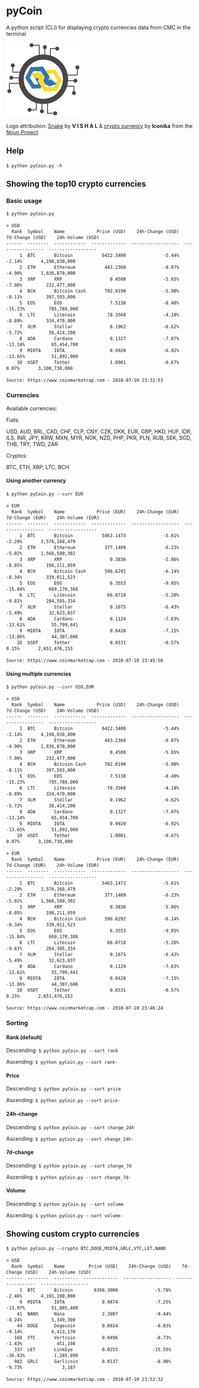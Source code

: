 # pyCoin
A python script (CLI) for displaying crypto currencies data from CMC in the terminal

![logo_pyCoin](logo_pyCoin_200px.png)

Logo attribution: [Snake](https://thenounproject.com/vishal.marotkar/uploads/?i=316335) by **V I S H A L** & [crypto currency](https://thenounproject.com/term/crypto-currency/1372103) by **Iconika** from the [Noun Project](https://thenounproject.com)

## Help
`$ python pyCoin.py -h`

## Showing the top10 crypto currencies
### Basic usage
```
$ python pyCoin.py

> USD
  Rank  Symbol    Name            Price (USD)    24h-Change (USD)    7d-Change (USD)    24h-Volume (USD)
------  --------  ------------  -------------  ------------------  -----------------  ------------------
     1  BTC       Bitcoin           6422.3400              -5.44%             -2.14%       4,198,030,000
     2  ETH       Ethereum           443.2360              -8.07%             -4.90%       1,836,870,000
     3  XRP       XRP                  0.4508              -5.65%             -7.96%         232,477,000
     4  BCH       Bitcoin Cash       702.0190              -5.90%             -8.11%         397,593,000
     5  EOS       EOS                  7.5138              -8.40%            -15.23%         785,788,000
     6  LTC       Litecoin            78.3568              -4.18%             -8.89%         334,470,000
     7  XLM       Stellar              0.1962              -6.62%             -5.72%          38,414,200
     8  ADA       Cardano              0.1327              -7.07%            -13.14%          65,454,700
     9  MIOTA     IOTA                 0.9920              -6.92%            -13.65%          51,892,900
    10  USDT      Tether               1.0001              -0.67%              0.07%       3,108,730,000

Source: https://www.coinmarketcap.com - 2018-07-10 23:32:53
```

### Currencies
Available currencies:

Fiats: 

USD, AUD, BRL, CAD, CHF, CLP, CNY, CZK, DKK, EUR, GBP, HKD, HUF, IDR, ILS, INR, JPY, KRW, MXN, MYR, NOK, NZD, PHP, PKR, PLN, RUB, SEK, SGD, THB, TRY, TWD, ZAR


Cryptos: 

BTC, ETH, XRP, LTC, BCH

#### Using another currency
```
$ python pyCoin.py --curr EUR

> EUR
  Rank  Symbol    Name            Price (EUR)    24h-Change (EUR)    7d-Change (EUR)    24h-Volume (EUR)
------  --------  ------------  -------------  ------------------  -----------------  ------------------
     1  BTC       Bitcoin           5463.1473              -5.61%             -2.29%       3,576,168,479
     2  ETH       Ethereum           377.1409              -8.23%             -5.02%       1,566,580,302
     3  XRP       XRP                  0.3836              -5.86%             -8.05%         198,211,059
     4  BCH       Bitcoin Cash       596.6292              -6.14%             -8.34%         339,011,523
     5  EOS       EOS                  6.3553              -9.05%            -15.84%         669,170,388
     6  LTC       Litecoin            66.0718              -5.20%             -9.81%         284,385,334
     7  XLM       Stellar              0.1675              -6.43%             -5.49%          32,623,837
     8  ADA       Cardano              0.1124              -7.63%            -13.61%          55,799,441
     9  MIOTA     IOTA                 0.8428              -7.15%            -13.86%          44,307,606
    10  USDT      Tether               0.8531              -0.57%              0.15%       2,651,476,153

Source: https://www.coinmarketcap.com - 2018-07-10 23:45:56
```

#### Using multiple currencies
```
$ python pyCoin.py --curr USD,EUR

> USD
  Rank  Symbol    Name            Price (USD)    24h-Change (USD)    7d-Change (USD)    24h-Volume (USD)
------  --------  ------------  -------------  ------------------  -----------------  ------------------
     1  BTC       Bitcoin           6422.3400              -5.44%             -2.14%       4,198,030,000
     2  ETH       Ethereum           443.2360              -8.07%             -4.90%       1,836,870,000
     3  XRP       XRP                  0.4508              -5.65%             -7.96%         232,477,000
     4  BCH       Bitcoin Cash       702.0190              -5.90%             -8.11%         397,593,000
     5  EOS       EOS                  7.5138              -8.40%            -15.23%         785,788,000
     6  LTC       Litecoin            78.3568              -4.18%             -8.89%         334,470,000
     7  XLM       Stellar              0.1962              -6.62%             -5.72%          38,414,200
     8  ADA       Cardano              0.1327              -7.07%            -13.14%          65,454,700
     9  MIOTA     IOTA                 0.9920              -6.92%            -13.65%          51,892,900
    10  USDT      Tether               1.0001              -0.67%              0.07%       3,108,730,000

> EUR
  Rank  Symbol    Name            Price (EUR)    24h-Change (EUR)    7d-Change (EUR)    24h-Volume (EUR)
------  --------  ------------  -------------  ------------------  -----------------  ------------------
     1  BTC       Bitcoin           5463.1473              -5.61%             -2.29%       3,576,168,479
     2  ETH       Ethereum           377.1409              -8.23%             -5.02%       1,566,580,302
     3  XRP       XRP                  0.3836              -5.86%             -8.05%         198,211,059
     4  BCH       Bitcoin Cash       596.6292              -6.14%             -8.34%         339,011,523
     5  EOS       EOS                  6.3553              -9.05%            -15.84%         669,170,388
     6  LTC       Litecoin            66.0718              -5.20%             -9.81%         284,385,334
     7  XLM       Stellar              0.1675              -6.43%             -5.49%          32,623,837
     8  ADA       Cardano              0.1124              -7.63%            -13.61%          55,799,441
     9  MIOTA     IOTA                 0.8428              -7.15%            -13.86%          44,307,606
    10  USDT      Tether               0.8531              -0.57%              0.15%       2,651,476,153

Source: https://www.coinmarketcap.com - 2018-07-10 23:46:24
```

### Sorting
#### Rank (default)
Descending: `$ python pyCoin.py --sort rank`

Ascending: `$ python pyCoin.py --sort rank-`

#### Price
Descending: `$ python pyCoin.py --sort price`

Ascending: `$ python pyCoin.py --sort price-`

#### 24h-change
Descending: `$ python pyCoin.py --sort change_24h`

Ascending: `$ python pyCoin.py --sort change_24h-`

#### 7d-change
Descending: `$ python pyCoin.py --sort change_7d`

Ascending: `$ python pyCoin.py --sort change_7d-`

#### Volume
Descending: `$ python pyCoin.py --sort volume`

Ascending: `$ python pyCoin.py --sort volume-`


## Showing custom crypto currencies
```
$ python pyCoin.py --crypto BTC,DOGE,MIOTA,GRLC,VTC,LET,NANO

> USD
  Rank  Symbol    Name         Price (USD)    24h-Change (USD)    7d-Change (USD)    24h-Volume (USD)
------  --------  ---------  -------------  ------------------  -----------------  ------------------
     1  BTC       Bitcoin        6398.3000              -5.78%             -2.46%       4,191,200,000
     9  MIOTA     IOTA              0.9874              -7.25%            -13.97%          51,805,400
    41  NANO      Nano              2.3807              -9.44%             -8.24%           5,349,300
    44  DOGE      Dogecoin          0.0024              -8.03%             -9.14%           6,413,170
   168  VTC       Vertcoin          0.9496              -8.73%             -1.43%             451,198
   337  LET       LinkEye           0.0255             -15.55%            -36.43%           1,285,090
   982  GRLC      Garlicoin         0.0137              -8.90%             -9.73%               3,187

Source: https://www.coinmarketcap.com - 2018-07-10 23:52:32
```
